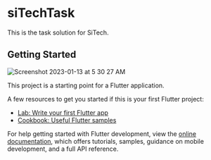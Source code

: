 # siTechTask

This is the task solution for SiTech.

## Getting Started
![Screenshot 2023-01-13 at 5 30 27 AM](https://user-images.githubusercontent.com/28203059/212231986-534580f8-07c7-48ed-8b89-2fa48fd0f8c2.png)

This project is a starting point for a Flutter application.

A few resources to get you started if this is your first Flutter project:

- [Lab: Write your first Flutter app](https://docs.flutter.dev/get-started/codelab)
- [Cookbook: Useful Flutter samples](https://docs.flutter.dev/cookbook)

For help getting started with Flutter development, view the
[online documentation](https://docs.flutter.dev/), which offers tutorials,
samples, guidance on mobile development, and a full API reference.

